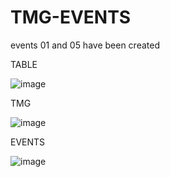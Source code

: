 # TMG-EVENTS
events 01 and 05 have been created

TABLE

![image](https://user-images.githubusercontent.com/67626515/153719211-997c2459-d4d9-4d60-866e-fd3241a3c630.png)

TMG

![image](https://user-images.githubusercontent.com/67626515/153719237-46df35ae-d15d-4296-9223-53f292f384e5.png)

EVENTS

![image](https://user-images.githubusercontent.com/67626515/153719255-d5eb5cfc-15b5-43dc-97cb-79f5ebd86e34.png)
